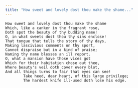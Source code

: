 ```yaml
---
title: "How sweet and lovely dost thou make the shame..."
---
```


	How sweet and lovely dost thou make the shame
	Which, like a canker in the fragrant rose,
	Doth spot the beauty of thy budding name!
	O, in what sweets dost thou thy sins enclose!
	That tongue that tells the story of thy days,
	Making lascivious comments on thy sport,
	Cannot dispraise but in a kind of praise;
	Naming thy name blesses an ill report.
	O, what a mansion have those vices got
	Which for their habitation chose out thee,
	Where beauty's veil doth cover every blot,
	And all things turns to fair that eyes can see!
			Take heed, dear heart, of this large privilege;
			The hardest knife ill-used doth lose his edge.

